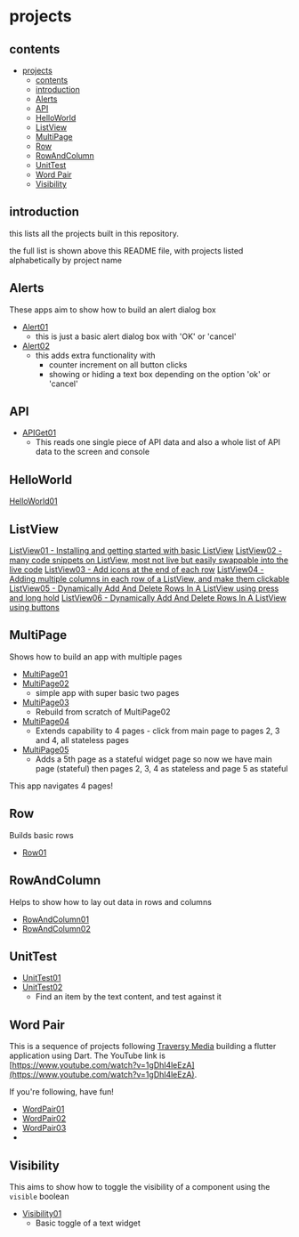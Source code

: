 # projects

## contents

- [projects](#projects)
  - [contents](#contents)
  - [introduction](#introduction)
  - [Alerts](#alerts)
  - [API](#api)
  - [HelloWorld](#helloworld)
  - [ListView](#listview)
  - [MultiPage](#multipage)
  - [Row](#row)
  - [RowAndColumn](#rowandcolumn)
  - [UnitTest](#unittest)
  - [Word Pair](#word-pair)
  - [Visibility](#visibility)

## introduction

this lists all the projects built in this repository.

the full list is shown above this README file, with projects listed alphabetically by project name

## Alerts

These apps aim to show how to build an alert dialog box

- [Alert01](Alert01)
  - this is just a basic alert dialog box with 'OK' or 'cancel'
- [Alert02](Alert02)
  - this adds extra functionality with 
    - counter increment on all button clicks
    - showing or hiding a text box depending on the option 'ok' or 'cancel'

## API

- [APIGet01](APIGet01)
  - This reads one single piece of API data and also a whole list of API data to the screen and console


## HelloWorld

[HelloWorld01](HelloWorld01)

## ListView

[ListView01 - Installing and getting started with basic ListView](ListView01)
[ListView02 - many code snippets on ListView, most not live but easily swappable into the live code](ListView02)
[ListView03 - Add icons at the end of each row](ListView03)
[ListView04 - Adding multiple columns in each row of a ListView, and make them clickable](ListView04)
[ListView05 - Dynamically Add And Delete Rows In A ListView using press and long hold](ListView05)
[ListView06 - Dynamically Add And Delete Rows In A ListView using buttons](ListView06)

## MultiPage

Shows how to build an app with multiple pages

- [MultiPage01](MultiPage01)
- [MultiPage02](MultiPage02)
  - simple app with super basic two pages
- [MultiPage03](MultiPage03)
  - Rebuild from scratch of MultiPage02
- [MultiPage04](MultiPage04)
  - Extends capability to 4 pages - click from main page to pages 2, 3 and 4, all stateless pages
- [MultiPage05](MultiPage05)
  - Adds a 5th page as a stateful widget page so now we have main page (stateful) then pages 2, 3, 4 as stateless and page 5 as stateful

This app navigates 4 pages!

## Row

Builds basic rows

- [Row01](Row01)

## RowAndColumn

Helps to show how to lay out data in rows and columns

- [RowAndColumn01](RowAndColumn01)
- [RowAndColumn02](RowAndColumn02)

## UnitTest

- [UnitTest01](UnitTest01)
- [UnitTest02](UnitTest02FindByText)
  - Find an item by the text content, and test against it


## Word Pair

This is a sequence of projects following [Traversy Media](https://www.youtube.com/channel/UC29ju8bIPH5as8OGnQzwJyA) building a flutter application using Dart.  The YouTube link is [https://www.youtube.com/watch?v=1gDhl4leEzA](https://www.youtube.com/watch?v=1gDhl4leEzA).

If you're following, have fun!

- [WordPair01](WordPair01)
- [WordPair02](WordPair02)
- [WordPair03](WordPair03)
- 
## Visibility

This aims to show how to toggle the visibility of a component using the `visible` boolean

- [Visibility01](Visibility01)
  - Basic toggle of a text widget